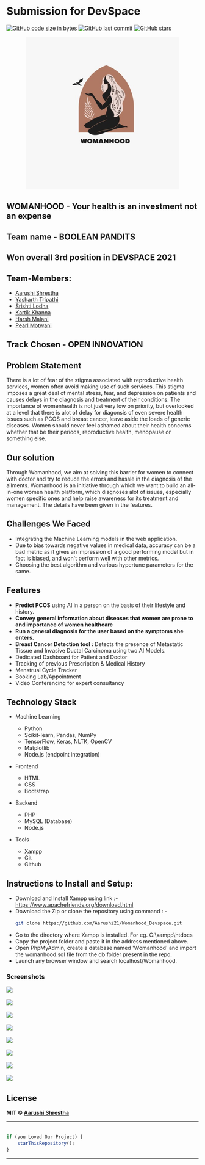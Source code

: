 # Submission for DevSpace
[![GitHub code size in bytes](https://img.shields.io/github/languages/code-size/Aarushi21/Womanhood_DevSpace?logo=github&style=social)](https://github.com/Aarushi21/) [![GitHub last commit](https://img.shields.io/github/last-commit/Aarushi21/Womanhood_DevSpace?style=social&logo=git)](https://github.com/Aarushi21/) [![GitHub stars](https://img.shields.io/github/stars/Aarushi21/Womanhood_DevSpace?style=social)](https://github.com/Aarushi21/.../stargazers)

<p align="center">
<a href="">
<img src="logo-readme.jpeg" width="400px" alt=""/>
</a>
</p>

## WOMANHOOD - Your health is an investment not an expense

## Team name -  BOOLEAN PANDITS

## Won overall 3rd position in DEVSPACE 2021

## Team-Members:
- [Aarushi Shrestha](https://github.com/Aarushi21)
- [Yasharth Tripathi](https://github.com/yasharthratan)
- [Srishti Lodha](https://github.com/Srish-tii)
- [Kartik Khanna](https://github.com/kartik0406)
- [Harsh Malani](https://github.com/Harsh-1309)
- [Pearl Motwani](https://github.com/)

## Track Chosen - OPEN INNOVATION

## Problem Statement

There is a lot of fear of the stigma associated with reproductive health services, women often avoid making use of such services. This stigma imposes a great deal of mental stress, fear, and depression on patients and causes delays in the diagnosis and treatment of their conditions. The importance of womenhealth is not just very low on priority, but overlooked at a level that there is alot of delay for diagonsis of even severe health issues such as PCOS and breast cancer, leave aside the loads of generic diseases. Women should never feel ashamed about their health concerns whether that be their periods, reproductive health, menopause or something else.

## Our solution

Through Womanhood, we aim at solving this barrier for women to connect with doctor and try to reduce the errors and hassle in the diagnosis of the ailments. Womanhood is an initiative through which we want to build an all-in-one women health platform, which diagnoses alot of issues, especially women specific ones and help raise awareness for its treatment and management. The details have been given in the features.

## Challenges We Faced 

* Integrating the Machine Learning models in the web application.
* Due to bias towards negative values in medical data, accuracy can be a bad metric as it gives an impression of a good performing model but in fact is biased, and won't perform well with other metrics. 
* Choosing the best algorithm and various hypertune parameters for the same.

## Features
* <b>Predict PCOS</b> using AI in a person on the basis of their lifestyle and history.
* <b>Convey general information about diseases that women are prone to and importance of women healthcare</b>
* <b>Run a general diagnosis for the user based on the symptoms she enters. </b>
* <b>Breast Cancer Detection tool :</b> Detects the presence of Metastatic Tissue and Invasive Ductal Carcinoma using two AI Models. 
* Dedicated Dashboard for Patient and Doctor
* Tracking of previous Prescription & Medical History 
* Menstrual Cycle Tracker
* Booking Lab/Appointment
* Video Conferencing for expert consultancy


## Technology Stack

- Machine Learning
  - Python 
  - Scikit-learn, Pandas, NumPy
  - TensorFlow, Keras, NLTK, OpenCV 
  - Matplotlib
  - Node.js (endpoint integration)
  


- Frontend
  - HTML
  - CSS
  - Bootstrap
  
- Backend
  - PHP 
  - MySQL (Database)
  - Node.js

- Tools
  
  - Xampp
  - Git
  - Github

## Instructions to Install and Setup:

- Download and Install Xampp using link  :- https://www.apachefriends.org/download.html
- Download the Zip or clone the repository using command : -
  ``` bash
  git clone https://github.com/Aarushi21/Womanhood_Devspace.git
  ```
- Go to the directory where Xampp is installed. For eg. C:\xampp\htdocs
- Copy the project folder and paste it in the address mentioned above.
- Open PhpMyAdmin, create a database named 'Womanhood' and import the womanhood.sql file from the db folder present in the repo.
- Launch any browser window and search localhost/Womanhood.

### Screenshots

![](https://github.com/Aarushi21/Womanhood_DevSpace/blob/main/ss.PNG)

![](https://github.com/Aarushi21/Womanhood_DevSpace/blob/main/ff.PNG)

![](https://github.com/Aarushi21/Womanhood_DevSpace/blob/main/img1%20(1).PNG)

![](https://github.com/Aarushi21/Womanhood_DevSpace/blob/main/img2%20(1).PNG)

![](https://github.com/Aarushi21/Womanhood_DevSpace/blob/main/img3%20(1).PNG)

![](https://github.com/Aarushi21/Womanhood_DevSpace/blob/main/img4%20(1).PNG)

![](https://github.com/Aarushi21/Womanhood_DevSpace/blob/main/img5%20(1).PNG)

![](https://github.com/Aarushi21/Womanhood_DevSpace/blob/main/img6%20(1).PNG)






## License

**MIT &copy; [Aarushi Shrestha](https://github.com/Aarushi21/Womanhood_Devspace/blob/master/LICENSE)**


---------

```javascript

if (you Loved Our Project) {
    starThisRepository();
}

```

-----------
  
